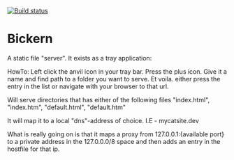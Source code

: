 [![Build status](https://ci.appveyor.com/api/projects/status/a0vcwwelvrwsm998/branch/master?svg=true)](https://ci.appveyor.com/project/alexintime/bickern/branch/master)

# Bickern
A static file "server".
It exists as a tray application:

HowTo:
Left click the anvil icon in your tray bar.
Press the plus icon.
Give it a name and find path to a folder you want to serve.
Et voila. either press the entry in the list or navigate with your browser to that url.


Will serve directories that has either of the following files
"index.html",
"index.htm",
"default.html",
"default.htm"

It will map it to a local "dns"-address of choice. I.E - mycatsite.dev

What is really going on is that it maps a proxy from 127.0.0.1:{available port} to a private address in the 127.0.0.0/8 space
and then adds an entry in the hostfile for that ip.
